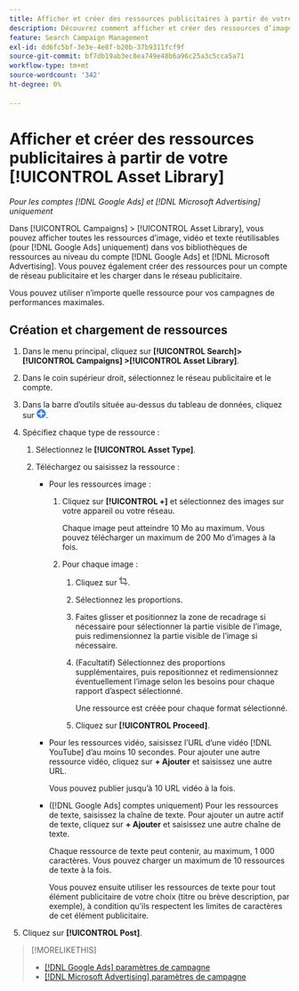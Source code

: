 ```yaml
---
title: Afficher et créer des ressources publicitaires à partir de votre [!UICONTROL Asset Library]
description: Découvrez comment afficher et créer des ressources d’image, vidéo et texte réutilisables pour vos bibliothèques de ressources au niveau du compte  [!DNL Google Ads] et  [!DNL Microsoft Advertising] .
feature: Search Campaign Management
exl-id: dd6fc5bf-3e3e-4e8f-b20b-37b9311fcf9f
source-git-commit: bf7db19ab3ec8ea749e48b6a96c25a3c5cca5a71
workflow-type: tm+mt
source-wordcount: '342'
ht-degree: 0%

---
```


# Afficher et créer des ressources publicitaires à partir de votre [!UICONTROL Asset Library]

*Pour les comptes [!DNL Google Ads] et [!DNL Microsoft Advertising] uniquement*

Dans [!UICONTROL Campaigns] > [!UICONTROL Asset Library], vous pouvez afficher toutes les ressources d’image, vidéo et texte réutilisables (pour [!DNL Google Ads] uniquement) dans vos bibliothèques de ressources au niveau du compte [!DNL Google Ads] et [!DNL Microsoft Advertising]. Vous pouvez également créer des ressources pour un compte de réseau publicitaire et les charger dans le réseau publicitaire.

Vous pouvez utiliser n’importe quelle ressource pour vos campagnes de performances maximales.

## Création et chargement de ressources

1. Dans le menu principal, cliquez sur **[!UICONTROL Search]> [!UICONTROL Campaigns] >[!UICONTROL Asset Library]**.

1. Dans le coin supérieur droit, sélectionnez le réseau publicitaire et le compte.

1. Dans la barre d’outils située au-dessus du tableau de données, cliquez sur ![Télécharger](/help/search-social-commerce/assets/add.png "Télécharger").

1. Spécifiez chaque type de ressource :

   1. Sélectionnez le **[!UICONTROL Asset Type]**.

   1. Téléchargez ou saisissez la ressource :

      * Pour les ressources image :

         1. Cliquez sur **[!UICONTROL +]** et sélectionnez des images sur votre appareil ou votre réseau.

            Chaque image peut atteindre 10 Mo au maximum. Vous pouvez télécharger un maximum de 200 Mo d’images à la fois.

         1. Pour chaque image :

            1. Cliquez sur ![Recadrer](/help/search-social-commerce/assets/crop.png "Recadrer").

            1. Sélectionnez les proportions.

            1. Faites glisser et positionnez la zone de recadrage si nécessaire pour sélectionner la partie visible de l’image, puis redimensionnez la partie visible de l’image si nécessaire.

            1. (Facultatif) Sélectionnez des proportions supplémentaires, puis repositionnez et redimensionnez éventuellement l’image selon les besoins pour chaque rapport d’aspect sélectionné.

               Une ressource est créée pour chaque format sélectionné.

            1. Cliquez sur **[!UICONTROL Proceed]**.

      * Pour les ressources vidéo, saisissez l’URL d’une vidéo [!DNL YouTube] d’au moins 10 secondes. Pour ajouter une autre ressource vidéo, cliquez sur **+ Ajouter** et saisissez une autre URL.

        Vous pouvez publier jusqu’à 10 URL vidéo à la fois.

      * ([!DNL Google Ads] comptes uniquement) Pour les ressources de texte, saisissez la chaîne de texte. Pour ajouter un autre actif de texte, cliquez sur **+ Ajouter** et saisissez une autre chaîne de texte.

        Chaque ressource de texte peut contenir, au maximum, 1 000 caractères. Vous pouvez charger un maximum de 10 ressources de texte à la fois.

        Vous pouvez ensuite utiliser les ressources de texte pour tout élément publicitaire de votre choix (titre ou brève description, par exemple), à condition qu’ils respectent les limites de caractères de cet élément publicitaire.

1. Cliquez sur **[!UICONTROL Post]**.

>[!MORELIKETHIS]
>
>* [[!DNL Google Ads] paramètres de campagne](/help/search-social-commerce/campaign-management/campaigns/campaign-settings-google.md)
>* [[!DNL Microsoft Advertising] paramètres de campagne](/help/search-social-commerce/campaign-management/campaigns/campaign-settings-microsoft.md)
